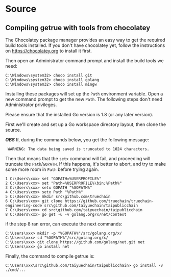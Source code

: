 # Source

## Compiling getrue with tools from chocolatey

The Chocolatey package manager provides an easy way to get
the required build tools installed. If you don't have chocolatey yet,
follow the instructions on https://chocolatey.org to install it first.

Then open an Administrator command prompt and install the build tools
we need:

```text
C:\Windows\system32> choco install git
C:\Windows\system32> choco install golang
C:\Windows\system32> choco install mingw
``` 

Installing these packages will set up the `Path` environment variable.
Open a new command prompt to get the new `Path`. The following steps don't
need Administrator privileges.

Please ensure that the installed Go version is 1.8 (or any later version).

First we'll create and set up a Go workspace directory layout,
then clone the source.

***OBS*** If, during the commands below, you get the following message: 
```
 WARNING: The data being saved is truncated to 1024 characters.
```
Then that means that the `setx` command will fail, and proceeding will truncate the `Path`/`GOPATH`. If this happens, it's better to abort, and try to make some more room in `Path` before trying again. 

```text
1 C:\Users\xxx> set "GOPATH=%USERPROFILE%"
2 C:\Users\xxx> set "Path=%USERPROFILE%\bin;%Path%"
3 C:\Users\xxx> setx GOPATH "%GOPATH%"
4 C:\Users\xxx> setx Path "%Path%"
5 C:\Users\xxx> mkdir src\github.com\truechain
6 C:\Users\xxx> git clone https://github.com/truechain/truechain-engineering-code src\github.com/taiyuechain/taipublicchain
7 C:\Users\xxx> cd src\github.com/taiyuechain/taipublicchain
8 C:\Users\xxx> go get -u -v golang.org/x/net/context
```
if the step 8 ran error, can execute the next commands:
```
C:\Users\xxx> mkdir -p "%GOPATH%"/src/golang.org/x/
C:\Users\xxx> cd "%GOPATH%"/src/golang.org/x/
C:\Users\xxx> git clone https://github.com/golang/net.git net
C:\Users\xxx> go install net
```

Finally, the command to compile getrue is:

```text
C:\Users\xxx\src\github.com/taiyuechain/taipublicchain> go install -v ./cmd/...
```